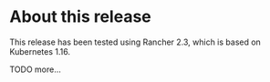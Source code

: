 # About this release

This release has been tested using Rancher 2.3, which is based on Kubernetes 1.16.

TODO more...

<!-- TODO Release notes -->


